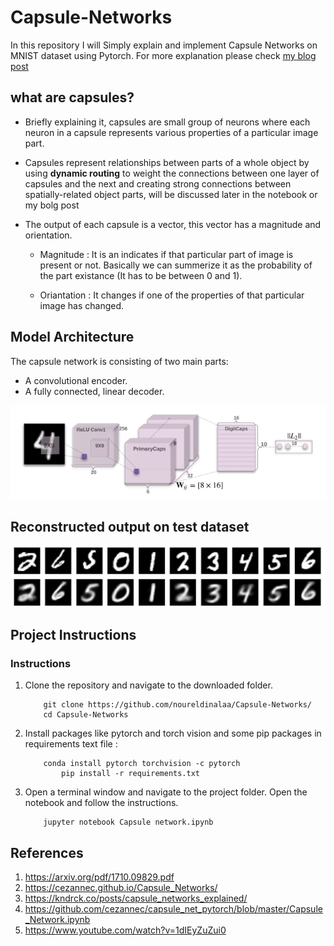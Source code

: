 [//]: # (Image References)

[image1]: ./images/recon.png "Reconstracted image"
[image2]: ./images/encoder_architecture.png "Encoder"

# Capsule-Networks
In this repository I will Simply explain and implement Capsule Networks on MNIST dataset using Pytorch.
For more explanation please check [my blog post](https://noureldinalaa.github.io/capsuleNetwork/) 


## what are capsules?

* Briefly explaining it, capsules are small group of neurons where each neuron in a capsule represents various properties of a particular image part.
* Capsules represent relationships between parts of a whole object by using **dynamic routing** to weight the connections between one layer of capsules and the next and creating strong connections between spatially-related object parts, will be discussed later in the notebook or my bolg post

* The output of each capsule is a vector, this vector has a magnitude and orientation.
    * Magnitude : It is an indicates if that particular part of image is present or not. Basically we can summerize it as the probability of the part existance (It has to be between 0 and 1). 
    
    * Oriantation : It changes if one of the properties of that particular image has changed.


## Model Architecture

The capsule network is consisting of two main parts:

* A convolutional encoder.
* A fully connected, linear decoder.

![Encoder][image2]


## Reconstructed output on test dataset

![Reconstracted image][image1]



## Project Instructions

### Instructions

1. Clone the repository and navigate to the downloaded folder.
	
	```	
		git clone https://github.com/noureldinalaa/Capsule-Networks/
		cd Capsule-Networks 

2. Install packages like pytorch and torch vision and some pip packages in requirements text file :
	```
		conda install pytorch torchvision -c pytorch
            pip install -r requirements.txt
	```
3. Open a terminal window and navigate to the project folder. Open the notebook and follow the instructions.

	
	```
		jupyter notebook Capsule network.ipynb
	```



## References
1. https://arxiv.org/pdf/1710.09829.pdf
2. https://cezannec.github.io/Capsule_Networks/
3. https://kndrck.co/posts/capsule_networks_explained/
4. https://github.com/cezannec/capsule_net_pytorch/blob/master/Capsule_Network.ipynb
5. https://www.youtube.com/watch?v=1dIEyZuZui0


